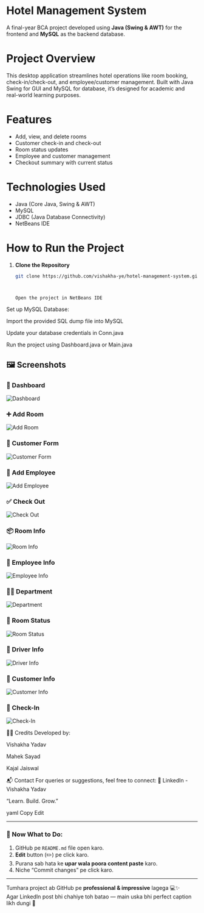 #  Hotel Management System

A final-year BCA project developed using **Java (Swing & AWT)** for the frontend and **MySQL** as the backend database.

# Project Overview  
This desktop application streamlines hotel operations like room booking, check-in/check-out, and employee/customer management. Built with Java Swing for GUI and MySQL for database, it’s designed for academic and real-world learning purposes.

# Features  
- Add, view, and delete rooms  
- Customer check-in and check-out  
- Room status updates  
- Employee and customer management  
- Checkout summary with current status

# Technologies Used  
- Java (Core Java, Swing & AWT)  
- MySQL  
- JDBC (Java Database Connectivity)  
- NetBeans IDE  

# How to Run the Project

1. **Clone the Repository**
   ```bash
   git clone https://github.com/vishakha-ye/hotel-management-system.git



   Open the project in NetBeans IDE

Set up MySQL Database:

Import the provided SQL dump file into MySQL

Update your database credentials in Conn.java

Run the project using Dashboard.java or Main.java

## 🖼️ Screenshots

### 🧾 Dashboard  
![Dashboard](https://github.com/vishakha-ye/hotel-management-system/blob/main/images/Screenshot%202025-06-22%20115944.png?raw=true)

### ➕ Add Room  
![Add Room](https://github.com/vishakha-ye/hotel-management-system/blob/main/images/Screenshot%202025-06-22%20115958.png?raw=true)

### 👤 Customer Form  
![Customer Form](https://github.com/vishakha-ye/hotel-management-system/blob/main/images/Screenshot%202025-06-22%20120009.png?raw=true)

### 👥 Add Employee  
![Add Employee](https://github.com/vishakha-ye/hotel-management-system/blob/main/images/Screenshot%202025-06-22%20120021.png?raw=true)

### ✅ Check Out  
![Check Out](https://github.com/vishakha-ye/hotel-management-system/blob/main/images/Screenshot%202025-06-22%20120031.png?raw=true)

### 📦 Room Info  
![Room Info](https://github.com/vishakha-ye/hotel-management-system/blob/main/images/Screenshot%202025-06-22%20120043.png?raw=true)

### 🧾 Employee Info  
![Employee Info](https://github.com/vishakha-ye/hotel-management-system/blob/main/images/Screenshot%202025-06-22%20120055.png?raw=true)

### 🧑‍💼 Department  
![Department](https://github.com/vishakha-ye/hotel-management-system/blob/main/images/Screenshot%202025-06-22%20120105.png?raw=true)

### 🧾 Room Status  
![Room Status](https://github.com/vishakha-ye/hotel-management-system/blob/main/images/Screenshot%202025-06-22%20120117.png?raw=true)

### 🧾 Driver Info  
![Driver Info](https://github.com/vishakha-ye/hotel-management-system/blob/main/images/Screenshot%202025-06-22%20120127.png?raw=true)

### 📜 Customer Info  
![Customer Info](https://github.com/vishakha-ye/hotel-management-system/blob/main/images/Screenshot%202025-06-22%20120136.png?raw=true)

### 📅 Check-In  
![Check-In](https://github.com/vishakha-ye/hotel-management-system/blob/main/images/Screenshot%202025-06-22%20120147.png?raw=true)


👩‍🎓 Credits
Developed by:

Vishakha Yadav

Mahek Sayad

Kajal Jaiswal

📬 Contact
For queries or suggestions, feel free to connect:
🔗 LinkedIn - Vishakha Yadav

“Learn. Build. Grow.”

yaml
Copy
Edit

---

### 🔧 Now What to Do:

1. GitHub pe `README.md` file open karo.
2. **Edit** button (✏️) pe click karo.
3. Purana sab hata ke **upar wala poora content paste** karo.
4. Niche “Commit changes” pe click karo.

---

Tumhara project ab GitHub pe **professional & impressive** lagega 💻✨  
Agar LinkedIn post bhi chahiye toh batao — main uska bhi perfect caption likh dungi 💬








